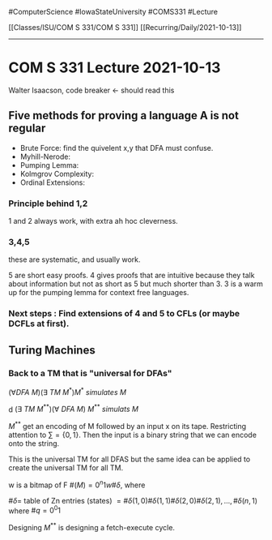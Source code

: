 #ComputerScience  #IowaStateUniversity  #COMS331 
#Lecture

[[Classes/ISU/COM S 331/COM S 331]] [[Recurring/Daily/2021-10-13]]

---

# COM S 331 Lecture 2021-10-13

Walter Isaacson, code breaker  <- should read this


## Five methods for proving a language A is not regular

- Brute Force: find the quivelent x,y that DFA must confuse.
- Myhill-Nerode: 
- Pumping Lemma:
- Kolmgrov Complexity:
- Ordinal Extensions:


### Principle behind 1,2

1 and 2 always work, with extra ah hoc cleverness.

### 3,4,5

these are systematic, and usually work. 

5 are short easy proofs.
4 gives proofs that are intuitive because they talk about information but not as short as 5 but much shorter than 3.
3 is a warm up for the pumping lemma for context free languages. 

### Next steps : Find extensions of 4 and 5 to CFLs (or maybe DCFLs at first).


## Turing Machines

### Back to a TM that is "universal for DFAs"

$(\forall DFA\ M)(\exists\ TM\ M^*)M^*\ simulates\ M$

d $(\exists\ {TM}\ M^{**})(\forall\ DFA\ M)\ M^{**}\ simulats\ M$

$M^{**}$ get an encoding of M followed by an input x on its tape. Restricting attention to $\sum = \{0,1\}$. Then the input is a binary string that we can encode onto the string. 

This is the universal TM for all DFAS but the same idea can be applied to create the universal TM for all TM. 

w is a bitmap of F
$\#(M) = 0^n 1 w \#\delta$, where 

$\# \delta =$ table of Zn entries (states)
$= \#\delta(1,0)\#\delta(1,1)\#\delta(2,0)\#\delta(2,1),...,\#\delta(n,1)$
where 
$\# q = 0^0 1$

Designing $M^{**}$ is designing a fetch-execute cycle.